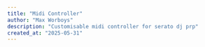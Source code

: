 ```yaml
---
title: "Midi Controller"
author: "Max Worboys"
description: "Customisable midi controller for serato dj prp"
created_at: "2025-05-31"
---
```

